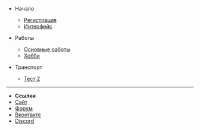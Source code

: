 - Начало

  - [Регистрация](main/registration.md)
  - [Интерфейс](main/interface.md)

- Работы

  - [Основные работы](main/jobs.md)
  - [Хобби](main/hobby.md)

- Транспорт

  - [Тест 2](main/test2.md)

***
- **Ссылки**
- [Сайт](https://gta.live/)
- [Форум](https://forum.gta.live/)
- [Вконтакте](https://vk.com/gta.live)
- [Discord](https://discord.gg/znBZsnJt8p)
